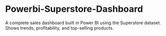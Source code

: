 # Powerbi-Superstore-Dashboard
A complete sales dashboard built in Power BI using the Superstore dataset. Shows trends, profitability, and top-selling products.

